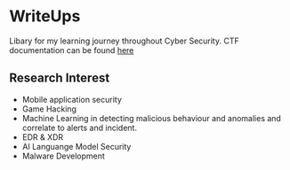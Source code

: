# WriteUps
Libary for my learning journey throughout Cyber Security. CTF documentation can be found [here](https://hyggehalcyon.gitbook.io/page/ctfs/2023)            

## Research Interest
- Mobile application security   
- Game Hacking   
- Machine Learning in detecting malicious behaviour and anomalies and correlate to alerts and incident.
- EDR & XDR   
- AI Languange Model Security       
- Malware Development  